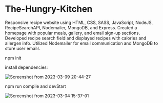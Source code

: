 # The-Hungry-Kitchen
Responsive recipe website using HTML, CSS, SASS, JavaScript, NodeJS, RecipeSearchAPI, Nodemailer, MongoDB, and Express. Created a homepage with popular meals, gallery, and email sign-up sections. Developed recipe search field and displayed recipes with calories and allergen info. Utilized Nodemailer for email communication and MongoDB to store user emails 

npm init 

install dependencies:


![Screenshot from 2023-03-09 20-44-27](https://user-images.githubusercontent.com/92785438/224153158-1424f3d7-61a2-4f8d-b324-f5e2aedb4dc7.png)


npm run compile and devStart


![Screenshot from 2023-03-04 15-37-01](https://user-images.githubusercontent.com/92785438/222915088-0a72c820-f028-441f-ac8c-41a2b6d357b1.png)
